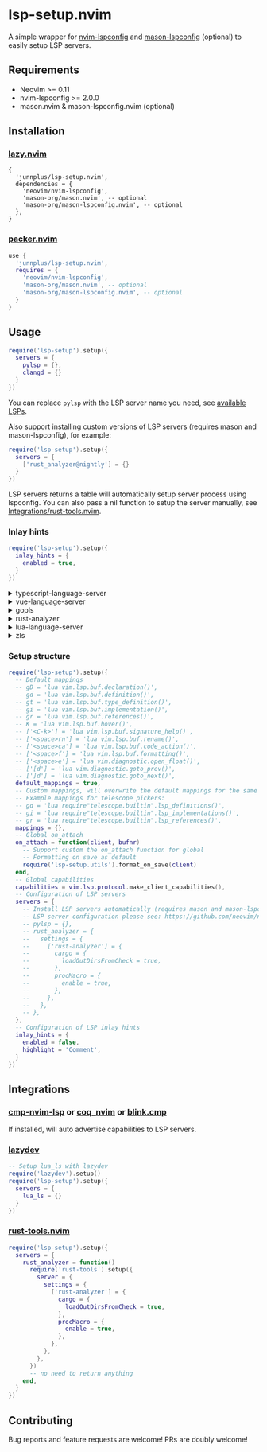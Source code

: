 # lsp-setup.nvim

A simple wrapper for [nvim-lspconfig](https://github.com/neovim/nvim-lspconfig) and [mason-lspconfig](https://github.com/mason-org/mason-lspconfig.nvim) (optional) to easily setup LSP servers.

## Requirements

- Neovim >= 0.11
- nvim-lspconfig >= 2.0.0
- mason.nvim & mason-lspconfig.nvim (optional)

## Installation

### [lazy.nvim](https://github.com/folke/lazy.nvim)

```
{
  'junnplus/lsp-setup.nvim',
  dependencies = {
    'neovim/nvim-lspconfig',
    'mason-org/mason.nvim', -- optional
    'mason-org/mason-lspconfig.nvim', -- optional
  },
}
```

### [packer.nvim](https://github.com/wbthomason/packer.nvim)

```lua
use {
  'junnplus/lsp-setup.nvim',
  requires = {
    'neovim/nvim-lspconfig',
    'mason-org/mason.nvim', -- optional
    'mason-org/mason-lspconfig.nvim', -- optional
  }
}
```

## Usage

```lua
require('lsp-setup').setup({
  servers = {
    pylsp = {},
    clangd = {}
  }
})
```

You can replace `pylsp` with the LSP server name you need, see [available LSPs](https://github.com/neovim/nvim-lspconfig/blob/master/doc/configs.md).

Also support installing custom versions of LSP servers (requires mason and mason-lspconfig), for example:

```lua
require('lsp-setup').setup({
  servers = {
    ['rust_analyzer@nightly'] = {}
  }
})
```

LSP servers returns a table will automatically setup server process using lspconfig. You can also pass a nil function to setup the server manually, see [Integrations/rust-tools.nvim](#rust-toolsnvim).

### Inlay hints

```lua
require('lsp-setup').setup({
  inlay_hints = {
    enabled = true,
  }
})
```

<details>
<summary>typescript-language-server</summary>
https://github.com/typescript-language-server/typescript-language-server#inlay-hints-textdocumentinlayhint

```lua
require('lsp-setup').setup({
  servers = {
    tsserver = {
      settings = {
        typescript = {
          inlayHints = {
            includeInlayParameterNameHints = 'all',
            includeInlayParameterNameHintsWhenArgumentMatchesName = false,
            includeInlayFunctionParameterTypeHints = true,
            includeInlayVariableTypeHints = true,
            includeInlayVariableTypeHintsWhenTypeMatchesName = false,
            includeInlayPropertyDeclarationTypeHints = true,
            includeInlayFunctionLikeReturnTypeHints = true,
            includeInlayEnumMemberValueHints = true,
          }
        }
      }
    }
  }
})
```
</details>

<details>
<summary>vue-language-server</summary>

```lua
require('lsp-setup').setup({
  servers = {
    volar = {
      settings = {
        typescript = {
          inlayHints = {
            enumMemberValues = {
              enabled = true,
            },
            functionLikeReturnTypes = {
              enabled = true,
            },
            propertyDeclarationTypes = {
              enabled = true,
            },
            parameterTypes = {
              enabled = true,
              suppressWhenArgumentMatchesName = true,
            },
            variableTypes = {
              enabled = true,
            }
          }
        }
      }
    }
  }
})
```
</details>

<details>
<summary>gopls</summary>
https://github.com/golang/tools/blob/master/gopls/doc/inlayHints.md

```lua
require('lsp-setup').setup({
  servers = {
    gopls = {
      settings = {
        gopls = {
          hints = {
            rangeVariableTypes = true,
            parameterNames = true,
            constantValues = true,
            assignVariableTypes = true,
            compositeLiteralFields = true,
            compositeLiteralTypes = true,
            functionTypeParameters = true,
          }
        }
      }
    }
  }
})
```
</details>

<details>
<summary>rust-analyzer</summary>
https://github.com/simrat39/rust-tools.nvim/wiki/Server-Configuration-Schema

```lua
require('lsp-setup').setup({
  servers = {
    rust_analyzer = {
      settings = {
        ['rust-analyzer'] = {
          inlayHints = {
            bindingModeHints = {
              enable = false,
            },
            chainingHints = {
              enable = true,
            },
            closingBraceHints = {
              enable = true,
              minLines = 25,
            },
            closureReturnTypeHints = {
              enable = 'never',
            },
            lifetimeElisionHints = {
              enable = 'never',
              useParameterNames = false,
            },
            maxLength = 25,
            parameterHints = {
              enable = true,
            },
            reborrowHints = {
              enable = 'never',
            },
            renderColons = true,
            typeHints = {
              enable = true,
              hideClosureInitialization = false,
              hideNamedConstructor = false,
            }
          }
        }
      }
    }
  }
})
```
</details>

<details>
<summary>
lua-language-server
</summary>
https://github.com/LuaLS/lua-language-server/wiki/Settings#hint

```lua
require('lsp-setup').setup({
  servers = {
    lua_ls = {
      settings = {
        Lua = {
          hint = {
            enable = false,
            arrayIndex = "Auto",
            await = true,
            paramName = "All",
            paramType = true,
            semicolon = "SameLine",
            setType = false,
          },
        },
      },
    },
  }
})
```
</details>

<details>
<summary>zls</summary>
https://github.com/zigtools/zls

```lua
require('lsp-setup').setup({
  servers = {
    zls = {
      settings = {
        zls = {
          enable_inlay_hints = true,
          inlay_hints_show_builtin = true,
          inlay_hints_exclude_single_argument = true,
          inlay_hints_hide_redundant_param_names = false,
          inlay_hints_hide_redundant_param_names_last_token = false,
        }
      }
    },
  }
})
```
</details>

### Setup structure

```lua
require('lsp-setup').setup({
  -- Default mappings
  -- gD = 'lua vim.lsp.buf.declaration()',
  -- gd = 'lua vim.lsp.buf.definition()',
  -- gt = 'lua vim.lsp.buf.type_definition()',
  -- gi = 'lua vim.lsp.buf.implementation()',
  -- gr = 'lua vim.lsp.buf.references()',
  -- K = 'lua vim.lsp.buf.hover()',
  -- ['<C-k>'] = 'lua vim.lsp.buf.signature_help()',
  -- ['<space>rn'] = 'lua vim.lsp.buf.rename()',
  -- ['<space>ca'] = 'lua vim.lsp.buf.code_action()',
  -- ['<space>f'] = 'lua vim.lsp.buf.formatting()',
  -- ['<space>e'] = 'lua vim.diagnostic.open_float()',
  -- ['[d'] = 'lua vim.diagnostic.goto_prev()',
  -- [']d'] = 'lua vim.diagnostic.goto_next()',
  default_mappings = true,
  -- Custom mappings, will overwrite the default mappings for the same key
  -- Example mappings for telescope pickers:
  -- gd = 'lua require"telescope.builtin".lsp_definitions()',
  -- gi = 'lua require"telescope.builtin".lsp_implementations()',
  -- gr = 'lua require"telescope.builtin".lsp_references()',
  mappings = {},
  -- Global on_attach
  on_attach = function(client, bufnr)
    -- Support custom the on_attach function for global
    -- Formatting on save as default
    require('lsp-setup.utils').format_on_save(client)
  end,
  -- Global capabilities
  capabilities = vim.lsp.protocol.make_client_capabilities(),
  -- Configuration of LSP servers 
  servers = {
    -- Install LSP servers automatically (requires mason and mason-lspconfig)
    -- LSP server configuration please see: https://github.com/neovim/nvim-lspconfig/blob/master/doc/server_configurations.md
    -- pylsp = {},
    -- rust_analyzer = {
    --   settings = {
    --     ['rust-analyzer'] = {
    --       cargo = {
    --         loadOutDirsFromCheck = true,
    --       },
    --       procMacro = {
    --         enable = true,
    --       },
    --     },
    --   },
    -- },
  },
  -- Configuration of LSP inlay hints
  inlay_hints = {
    enabled = false,
    highlight = 'Comment',
  }
})
```

## Integrations

### [cmp-nvim-lsp](https://github.com/hrsh7th/cmp-nvim-lsp) or [coq_nvim](https://github.com/ms-jpq/coq_nvim) or [blink.cmp](https://github.com/Saghen/blink.cmp)

If installed, will auto advertise capabilities to LSP servers.

### [lazydev](https://github.com/folke/lazydev.nvim)

```lua
-- Setup lua_ls with lazydev
require('lazydev').setup()
require('lsp-setup').setup({
  servers = {
    lua_ls = {}
  }
})
```

### [rust-tools.nvim](https://github.com/simrat39/rust-tools.nvim)

```lua
require('lsp-setup').setup({
  servers = {
    rust_analyzer = function()
      require('rust-tools').setup({
        server = {
          settings = {
            ['rust-analyzer'] = {
              cargo = {
                loadOutDirsFromCheck = true,
              },
              procMacro = {
                enable = true,
              },
            },
          },
        },
      })
      -- no need to return anything
    end,
  }
})
```

## Contributing

Bug reports and feature requests are welcome! PRs are doubly welcome!
